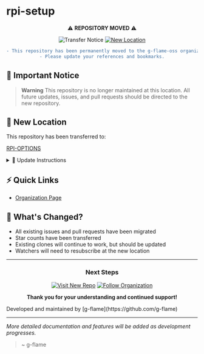 # rpi-setup

<div align="center">

⚠️ **REPOSITORY MOVED** ⚠️

![Transfer Notice](https://img.shields.io/badge/NOTICE-Repository%20Transferred-red?style=for-the-badge)
[![New Location](https://img.shields.io/badge/New_Location-g--flame--oss-blue?style=for-the-badge&logo=github)](https://github.com/g-flame-oss)
```diff
- This repository has been permanently moved to the g-flame-oss organization.
- Please update your references and bookmarks.
```

</div>

## 🚨 Important Notice

> **Warning**
> This repository is no longer maintained at this location. All future updates, issues, and pull requests should be directed to the new repository.

## 📍 New Location

This repository has been transferred to:


[RPI-OPTIONS](https://github.com/g-flame-oss/rpi-options)


<details>
<summary>📝 Update Instructions</summary>

To update your local repository, run:

```bash
# Update remote URL
git remote set-url origin https://github.com/g-flame-oss/rpi-options.git

# Verify new remote
git remote -v
```
</details>

## ⚡ Quick Links
- [Organization Page](https://github.com/g-flame-oss)

## 🔄 What's Changed?

- All existing issues and pull requests have been migrated
- Star counts have been transferred
- Existing clones will continue to work, but should be updated
- Watchers will need to resubscribe at the new location

---

<div align="center">

### Next Steps

[![Visit New Repo](https://img.shields.io/badge/Visit-New%20Repository-success?style=for-the-badge&logo=github)](https://github.com/g-flame-oss/[REPOSITORY_NAME])
[![Follow Organization](https://img.shields.io/badge/Follow-g--flame--oss-orange?style=for-the-badge&logo=github)](https://github.com/g-flame-oss)

**Thank you for your understanding and continued support!**

</div>
Developed and maintained by [g-flame](https://github.com/g-flame)

---

_More detailed documentation and features will be added as development progresses._

> ~ g-flame
